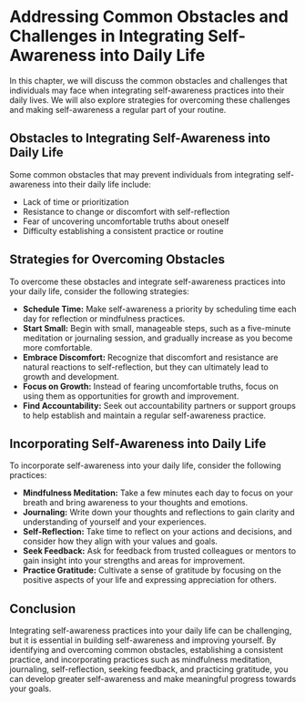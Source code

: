 Addressing Common Obstacles and Challenges in Integrating Self-Awareness into Daily Life
===============================================================================================================================================

In this chapter, we will discuss the common obstacles and challenges that individuals may face when integrating self-awareness practices into their daily lives. We will also explore strategies for overcoming these challenges and making self-awareness a regular part of your routine.

Obstacles to Integrating Self-Awareness into Daily Life
-------------------------------------------------------

Some common obstacles that may prevent individuals from integrating self-awareness into their daily life include:

* Lack of time or prioritization
* Resistance to change or discomfort with self-reflection
* Fear of uncovering uncomfortable truths about oneself
* Difficulty establishing a consistent practice or routine

Strategies for Overcoming Obstacles
-----------------------------------

To overcome these obstacles and integrate self-awareness practices into your daily life, consider the following strategies:

* **Schedule Time:** Make self-awareness a priority by scheduling time each day for reflection or mindfulness practices.
* **Start Small:** Begin with small, manageable steps, such as a five-minute meditation or journaling session, and gradually increase as you become more comfortable.
* **Embrace Discomfort:** Recognize that discomfort and resistance are natural reactions to self-reflection, but they can ultimately lead to growth and development.
* **Focus on Growth:** Instead of fearing uncomfortable truths, focus on using them as opportunities for growth and improvement.
* **Find Accountability:** Seek out accountability partners or support groups to help establish and maintain a regular self-awareness practice.

Incorporating Self-Awareness into Daily Life
--------------------------------------------

To incorporate self-awareness into your daily life, consider the following practices:

* **Mindfulness Meditation:** Take a few minutes each day to focus on your breath and bring awareness to your thoughts and emotions.
* **Journaling:** Write down your thoughts and reflections to gain clarity and understanding of yourself and your experiences.
* **Self-Reflection:** Take time to reflect on your actions and decisions, and consider how they align with your values and goals.
* **Seek Feedback:** Ask for feedback from trusted colleagues or mentors to gain insight into your strengths and areas for improvement.
* **Practice Gratitude:** Cultivate a sense of gratitude by focusing on the positive aspects of your life and expressing appreciation for others.

Conclusion
----------

Integrating self-awareness practices into your daily life can be challenging, but it is essential in building self-awareness and improving yourself. By identifying and overcoming common obstacles, establishing a consistent practice, and incorporating practices such as mindfulness meditation, journaling, self-reflection, seeking feedback, and practicing gratitude, you can develop greater self-awareness and make meaningful progress towards your goals.
